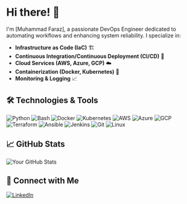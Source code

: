 # Hi there! 👋

I'm [Muhammad Faraz], a passionate DevOps Engineer dedicated to automating workflows and enhancing system reliability. I specialize in:

- **Infrastructure as Code (IaC)** 🏗️
- **Continuous Integration/Continuous Deployment (CI/CD)** 🚀
- **Cloud Services (AWS, Azure, GCP)** ☁️
- **Containerization (Docker, Kubernetes)** 🐳
- **Monitoring & Logging** 📈

## 🛠️ Technologies & Tools

![Python](https://img.shields.io/badge/-Python-3776AB?style=flat-square&logo=python&logoColor=white)
![Bash](https://img.shields.io/badge/-Bash-4EAA25?style=flat-square&logo=gnu-bash&logoColor=white)
![Docker](https://img.shields.io/badge/-Docker-2496ED?style=flat-square&logo=docker&logoColor=white)
![Kubernetes](https://img.shields.io/badge/-Kubernetes-326CE5?style=flat-square&logo=kubernetes&logoColor=white)
![AWS](https://img.shields.io/badge/-AWS-232F3E?style=flat-square&logo=amazon-aws&logoColor=white)
![Azure](https://img.shields.io/badge/-Azure-0078D4?style=flat-square&logo=microsoft-azure&logoColor=white)
![GCP](https://img.shields.io/badge/-GCP-4285F4?style=flat-square&logo=google-cloud&logoColor=white)
![Terraform](https://img.shields.io/badge/-Terraform-623CE4?style=flat-square&logo=terraform&logoColor=white)
![Ansible](https://img.shields.io/badge/-Ansible-EE0000?style=flat-square&logo=ansible&logoColor=white)
![Jenkins](https://img.shields.io/badge/-Jenkins-D24939?style=flat-square&logo=jenkins&logoColor=white)
![Git](https://img.shields.io/badge/-Git-F05032?style=flat-square&logo=git&logoColor=white)
![Linux](https://img.shields.io/badge/-Linux-FCC624?style=flat-square&logo=linux&logoColor=black)

## 📈 GitHub Stats

![Your GitHub Stats](https://github-readme-stats.vercel.app/api?username=iacfaraz&show_icons=true&theme=radical)

## 🔗 Connect with Me

[![LinkedIn](https://img.shields.io/badge/-LinkedIn-0077B5?style=flat-square&logo=linkedin&logoColor=white)](https://www.linkedin.com/in/iacfaraz/)
<!--[![Twitter](https://img.shields.io/badge/-Twitter-1DA1F2?style=flat-square&logo=twitter&logoColor=white)](https://twitter.com/yourhandle) 
[![Personal Website](https://img.shields.io/badge/-Website-000000?style=flat-square&logo=About.me&logoColor=white)](https://yourwebsite.com)-->
